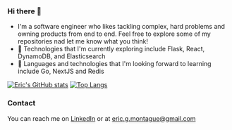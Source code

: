### Hi there :wave:

- I'm a software engineer who likes tackling complex, hard problems and owning products from end to end. Feel free to explore some of my repositories nad let me know what you think! 
- 🔭  Technologies that I'm currently exploring include Flask, React, DynamoDB, and Elasticsearch
- 🌱  Languages and technologies that I'm looking forward to learning include Go, NextJS and Redis

[![Eric's GitHub stats](https://github-readme-stats.vercel.app/api?username=EricMontague&show_icons=true&theme=vue)](https://github.com/anuraghazra/github-readme-stats)
[![Top Langs](https://github-readme-stats.vercel.app/api/top-langs/?username=EricMontague&layout=compact&theme=vue)](https://github.com/anuraghazra/github-readme-stats)

### Contact
You can reach me on [LinkedIn](https://www.linkedin.com/in/ericgmontague/) or at eric.g.montague@gmail.com
